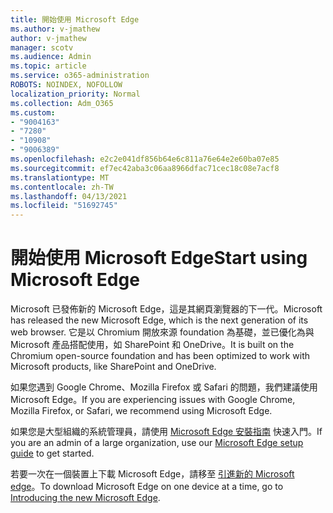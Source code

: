 ```yaml
---
title: 開始使用 Microsoft Edge
ms.author: v-jmathew
author: v-jmathew
manager: scotv
ms.audience: Admin
ms.topic: article
ms.service: o365-administration
ROBOTS: NOINDEX, NOFOLLOW
localization_priority: Normal
ms.collection: Adm_O365
ms.custom:
- "9004163"
- "7280"
- "10908"
- "9006389"
ms.openlocfilehash: e2c2e041df856b64e6c811a76e64e2e60ba07e85
ms.sourcegitcommit: ef7ec42aba3c06aa8966dfac71cec18c08e7acf8
ms.translationtype: MT
ms.contentlocale: zh-TW
ms.lasthandoff: 04/13/2021
ms.locfileid: "51692745"
---
```

# <a name="start-using-microsoft-edge"></a><span data-ttu-id="15b9d-102">開始使用 Microsoft Edge</span><span class="sxs-lookup"><span data-stu-id="15b9d-102">Start using Microsoft Edge</span></span>

<span data-ttu-id="15b9d-103">Microsoft 已發佈新的 Microsoft Edge，這是其網頁瀏覽器的下一代。</span><span class="sxs-lookup"><span data-stu-id="15b9d-103">Microsoft has released the new Microsoft Edge, which is the next generation of its web browser.</span></span> <span data-ttu-id="15b9d-104">它是以 Chromium 開放來源 foundation 為基礎，並已優化為與 Microsoft 產品搭配使用，如 SharePoint 和 OneDrive。</span><span class="sxs-lookup"><span data-stu-id="15b9d-104">It is built on the Chromium open-source foundation and has been optimized to work with Microsoft products, like SharePoint and OneDrive.</span></span>

<span data-ttu-id="15b9d-105">如果您遇到 Google Chrome、Mozilla Firefox 或 Safari 的問題，我們建議使用 Microsoft Edge。</span><span class="sxs-lookup"><span data-stu-id="15b9d-105">If you are experiencing issues with Google Chrome, Mozilla Firefox, or Safari, we recommend using Microsoft Edge.</span></span>

<span data-ttu-id="15b9d-106">如果您是大型組織的系統管理員，請使用 [Microsoft Edge 安裝指南](https://go.microsoft.com/fwlink/?linkid=2142423) 快速入門。</span><span class="sxs-lookup"><span data-stu-id="15b9d-106">If you are an admin of a large organization, use our [Microsoft Edge setup guide](https://go.microsoft.com/fwlink/?linkid=2142423) to get started.</span></span>

<span data-ttu-id="15b9d-107">若要一次在一個裝置上下載 Microsoft Edge，請移至 [引進新的 Microsoft edge](https://go.microsoft.com/fwlink/?linkid=2141049)。</span><span class="sxs-lookup"><span data-stu-id="15b9d-107">To download Microsoft Edge on one device at a time, go to [Introducing the new Microsoft Edge](https://go.microsoft.com/fwlink/?linkid=2141049).</span></span>
